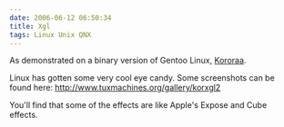 ```yaml
---
date: 2006-06-12 06:50:34
title: Xgl
tags: Linux Unix QNX
---
```

As demonstrated on a binary version of Gentoo Linux,
[Kororaa](http://kororaa.org/).

Linux has gotten some very cool eye candy. Some screenshots can be found here:
<http://www.tuxmachines.org/gallery/korxgl2>

You'll find that some of the effects are like Apple's Expose and Cube effects.
